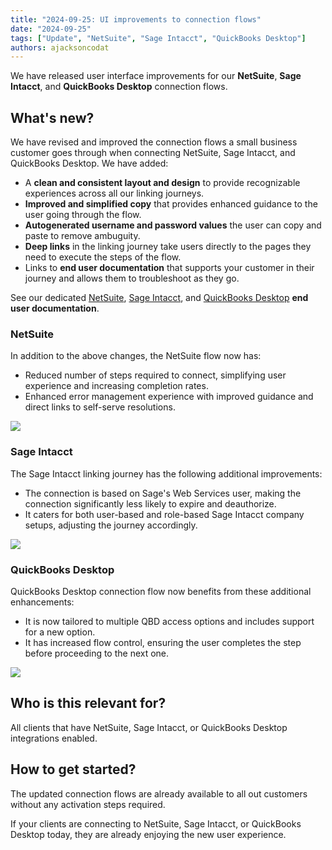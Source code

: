 ```yaml
---
title: "2024-09-25: UI improvements to connection flows"
date: "2024-09-25"
tags: ["Update", "NetSuite", "Sage Intacct", "QuickBooks Desktop"]
authors: ajacksoncodat
---
```


We have released user interface improvements for our **NetSuite**, **Sage Intacct**, and **QuickBooks Desktop** connection flows. 

<!--truncate-->

## What's new?

We have revised and improved the connection flows a small business customer goes through when connecting NetSuite, Sage Intacct, and QuickBooks Desktop. We have added:

- A **clean and consistent layout and design** to provide recognizable experiences across all our linking journeys.
- **Improved and simplified copy** that provides enhanced guidance to the user going through the flow.
- **Autogenerated username and password values** the user can copy and paste to remove ambuguity.
- **Deep links** in the linking journey take users directly to the pages they need to execute the steps of the flow.
- Links to **end user documentation** that supports your customer in their journey and allows them to troubleshoot as they go. 

See our dedicated [NetSuite](/smb-help-hub/integrations/netsuite/overview), [Sage Intacct](/smb-help-hub/integrations/sage-intacct/overview), and [QuickBooks Desktop](/smb-help-hub/integrations/qb-desktop/overview) **end user documentation**.

### NetSuite

In addition to the above changes, the NetSuite flow now has:

- Reduced number of steps required to connect, simplifying user experience and increasing completion rates.
- Enhanced error management experience with improved guidance and direct links to self-serve resolutions.

![](/img/updates/240925-ui-improvements-netsuite.png)


### Sage Intacct

The Sage Intacct linking journey has the following additional improvements:

- The connection is based on Sage's Web Services user, making the connection significantly less likely to expire and deauthorize. 
- It caters for both user-based and role-based Sage Intacct company setups, adjusting the journey accordingly.

![](/img/updates/240925-ui-improvements-sageintacct.png)

### QuickBooks Desktop

QuickBooks Desktop connection flow now benefits from these additional enhancements:

- It is now tailored to multiple QBD access options and includes support for a new option. 
- It has increased flow control, ensuring the user completes the step before proceeding to the next one.

![](/img/updates/240925-ui-improvements-qbd.png)

## Who is this relevant for?

All clients that have NetSuite, Sage Intacct, or QuickBooks Desktop integrations enabled.

## How to get started?

The updated connection flows are already available to all out customers without any activation steps required. 

If your clients are connecting to NetSuite, Sage Intacct, or QuickBooks Desktop today, they are already enjoying the new user experience.
